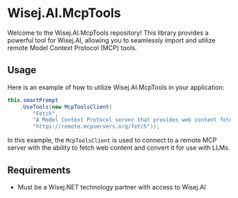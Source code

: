 # Wisej.AI.McpTools

Welcome to the Wisej.AI.McpTools repository! This library provides a powerful tool for Wisej.AI, allowing you to seamlessly import and utilize remote Model Context Protocol (MCP) tools.

## Usage

Here is an example of how to utilize Wisej.AI.McpTools in your application:

```csharp
this.smartPrompt
    .UseTools(new McpToolsClient(
        "Fetch",
        "A Model Context Protocol server that provides web content fetching capabilities.",
        "https://remote.mcpservers.org/fetch"));
```

In this example, the `McpToolsClient` is used to connect to a remote MCP server with the ability to fetch web content and convert it for use with LLMs.

## Requirements

- Must be a Wisej.NET technology partner with access to Wisej.AI
